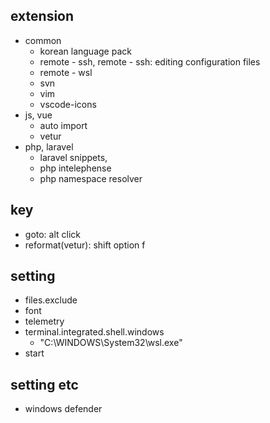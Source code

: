 ## extension
* common
    * korean language pack
    * remote - ssh, remote - ssh: editing configuration files
    * remote - wsl
    * svn
    * vim
    * vscode-icons
* js, vue
    * auto import
    * vetur
* php, laravel
    * laravel snippets, 
    * php intelephense
    * php namespace resolver

## key
* goto: alt click
* reformat(vetur): shift option f

## setting
* files.exclude
* font
* telemetry
* terminal.integrated.shell.windows
    * "C:\\WINDOWS\\System32\\wsl.exe"
* start

## setting etc
* windows defender
